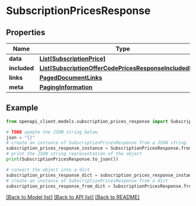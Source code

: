 # SubscriptionPricesResponse


## Properties

Name | Type | Description | Notes
------------ | ------------- | ------------- | -------------
**data** | [**List[SubscriptionPrice]**](SubscriptionPrice.md) |  | 
**included** | [**List[SubscriptionOfferCodePricesResponseIncludedInner]**](SubscriptionOfferCodePricesResponseIncludedInner.md) |  | [optional] 
**links** | [**PagedDocumentLinks**](PagedDocumentLinks.md) |  | 
**meta** | [**PagingInformation**](PagingInformation.md) |  | [optional] 

## Example

```python
from openapi_client.models.subscription_prices_response import SubscriptionPricesResponse

# TODO update the JSON string below
json = "{}"
# create an instance of SubscriptionPricesResponse from a JSON string
subscription_prices_response_instance = SubscriptionPricesResponse.from_json(json)
# print the JSON string representation of the object
print(SubscriptionPricesResponse.to_json())

# convert the object into a dict
subscription_prices_response_dict = subscription_prices_response_instance.to_dict()
# create an instance of SubscriptionPricesResponse from a dict
subscription_prices_response_from_dict = SubscriptionPricesResponse.from_dict(subscription_prices_response_dict)
```
[[Back to Model list]](../README.md#documentation-for-models) [[Back to API list]](../README.md#documentation-for-api-endpoints) [[Back to README]](../README.md)


